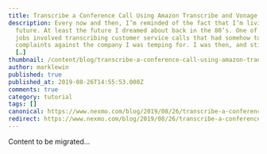 ```yaml
---
title: Transcribe a Conference Call Using Amazon Transcribe and Vonage
description: Every now and then, I’m reminded of the fact that I’m living in the
  future. At least the future I dreamed about back in the 80’s. One of my first
  jobs involved transcribing customer service calls that had somehow turned into
  complaints against the company I was temping for. I was then, and still am,
  […]
thumbnail: /content/blog/transcribe-a-conference-call-using-amazon-transcribe-dr/Blog_Transcribe_Conference-Call_1200x600.png
author: marklewin
published: true
published_at: 2019-08-26T14:55:53.000Z
comments: true
category: tutorial
tags: []
canonical: https://www.nexmo.com/blog/2019/08/26/transcribe-a-conference-call-using-amazon-transcribe-dr
redirect: https://www.nexmo.com/blog/2019/08/26/transcribe-a-conference-call-using-amazon-transcribe-dr
---
```


Content to be migrated...

